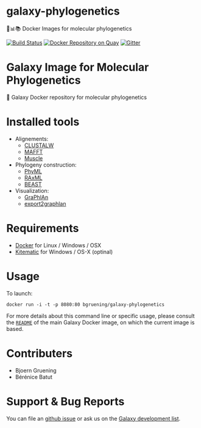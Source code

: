 # galaxy-phylogenetics
:whale::bar_chart::books: Docker Images for molecular phylogenetics

[![Build Status](https://travis-ci.org/bgruening/docker-galaxy-phylogenetics.svg?branch=master)](https://travis-ci.org/bgruening/docker-galaxy-phylogenetics)
[![Docker Repository on Quay](https://quay.io/repository/bgruening/galaxy-phylogenetics/status "Docker Repository on Quay")](https://quay.io/repository/bgruening/galaxy-phylogenetics)
[![Gitter](https://badges.gitter.im/bgruening/docker-galaxy-stable.svg)](https://gitter.im/bgruening/docker-galaxy-stable?utm_source=badge&utm_medium=badge&utm_campaign=pr-badge)

Galaxy Image for Molecular Phylogenetics
================================

:whale: Galaxy Docker repository for molecular phylogenetics

# Installed tools

- Alignements:
    - [CLUSTALW](http://www.genome.jp/tools/clustalw/)
    - [MAFFT](http://mafft.cbrc.jp/alignment/software/)
    - [Muscle](http://www.drive5.com/muscle/)
- Phylogeny construction:
    - [PhyML](http://www.atgc-montpellier.fr/phyml/)
    - [RAxML](http://sco.h-its.org/exelixis/web/software/raxml/index.html)
    - [BEAST](http://beast.bio.ed.ac.uk/)
- Visualization:
    - [GraPhlAn](https://huttenhower.sph.harvard.edu/graphlan)
    - [export2graphlan](https://bitbucket.org/nsegata/graphlan/wiki/export2graphlan%20-%20tutorial)

# Requirements

- [Docker](https://docs.docker.com/installation/) for Linux / Windows / OSX
- [Kitematic](https://kitematic.com/) for Windows / OS-X (optinal)

# Usage

To launch:

```
docker run -i -t -p 8080:80 bgruening/galaxy-phylogenetics
```

For more details about this command line or specific usage, please consult the
[`README`](https://github.com/bgruening/docker-galaxy-stable/blob/master/README.md) of the main Galaxy Docker image, on which the current image is based.

# Contributers

- Bjoern Gruening
- Bérénice Batut

# Support & Bug Reports

You can file an [github issue](https://github.com/bgruening/galaxy-phylogenetics/issues) or ask us on the [Galaxy development list](http://lists.bx.psu.edu/listinfo/galaxy-dev).
